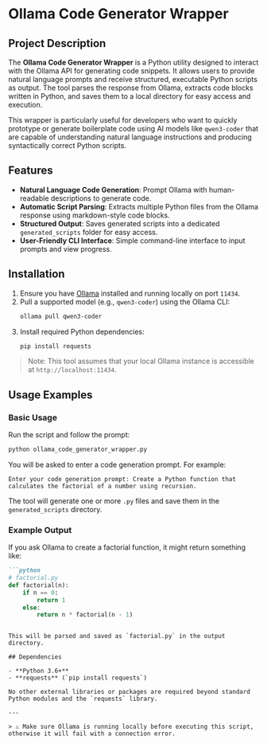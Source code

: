 # Ollama Code Generator Wrapper

## Project Description

The **Ollama Code Generator Wrapper** is a Python utility designed to interact with the Ollama API for generating code snippets. It allows users to provide natural language prompts and receive structured, executable Python scripts as output. The tool parses the response from Ollama, extracts code blocks written in Python, and saves them to a local directory for easy access and execution.

This wrapper is particularly useful for developers who want to quickly prototype or generate boilerplate code using AI models like `qwen3-coder` that are capable of understanding natural language instructions and producing syntactically correct Python scripts.

## Features

- **Natural Language Code Generation**: Prompt Ollama with human-readable descriptions to generate code.
- **Automatic Script Parsing**: Extracts multiple Python files from the Ollama response using markdown-style code blocks.
- **Structured Output**: Saves generated scripts into a dedicated `generated_scripts` folder for easy access.
- **User-Friendly CLI Interface**: Simple command-line interface to input prompts and view progress.

## Installation

1. Ensure you have [Ollama](https://ollama.com/) installed and running locally on port `11434`.
2. Pull a supported model (e.g., `qwen3-coder`) using the Ollama CLI:
   ```bash
   ollama pull qwen3-coder
   ```
3. Install required Python dependencies:
   ```bash
   pip install requests
   ```

> Note: This tool assumes that your local Ollama instance is accessible at `http://localhost:11434`.

## Usage Examples

### Basic Usage

Run the script and follow the prompt:

```bash
python ollama_code_generator_wrapper.py
```

You will be asked to enter a code generation prompt. For example:

```
Enter your code generation prompt: Create a Python function that calculates the factorial of a number using recursion.
```

The tool will generate one or more `.py` files and save them in the `generated_scripts` directory.

### Example Output

If you ask Ollama to create a factorial function, it might return something like:

```markdown
```python
# factorial.py
def factorial(n):
    if n == 0:
        return 1
    else:
        return n * factorial(n - 1)
```
```

This will be parsed and saved as `factorial.py` in the output directory.

## Dependencies

- **Python 3.6+**
- **requests** (`pip install requests`)

No other external libraries or packages are required beyond standard Python modules and the `requests` library.

--- 

> ⚠️ Make sure Ollama is running locally before executing this script, otherwise it will fail with a connection error.